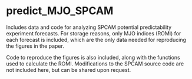 # predict_MJO_SPCAM

Includes data and code for analyzing SPCAM potential predictability experiment forecasts. For storage reasons, only MJO indices (ROMI) for each forecast is included, which are the only data needed for reproducing the figures in the paper. 

Code to reproduce the figures is also included, along with the functions used to calculate the ROMI. Modifications to the SPCAM source code are not included here, but can be shared upon request. 
